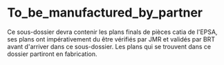 To_be_manufactured_by_partner
========

Ce sous-dossier devra contenir les plans finals de pièces catia de l'EPSA, ses plans ont impérativement du être vérifiés par JMR et validés par BRT avant d'arriver dans ce sous-dossier.
Les plans qui se trouvent dans ce dossier partiront en fabrication.
